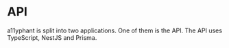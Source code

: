 # API

a11yphant is split into two applications. One of them is the API. The API uses TypeScript, NestJS and Prisma.